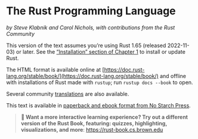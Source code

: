 # The Rust Programming Language

*by Steve Klabnik and Carol Nichols, with contributions from the Rust Community*

This version of the text assumes you’re using Rust 1.65 (released 2022-11-03) or later. See the [“Installation” section of Chapter 1][install]<!-- ignore -->
to install or update Rust.

The HTML format is available online at [https://doc.rust-lang.org/stable/book/](https://doc.rust-lang.org/stable/book/) and offline with installations of Rust made with `rustup`; run `rustup docs
--book` to open.

Several community [translations][] are also available.

This text is available in [paperback and ebook format from No Starch Press][nsprust].

> **🚨 Want a more interactive learning experience? Try out a different version of the Rust Book, featuring: quizzes, highlighting, visualizations, and more**: <https://rust-book.cs.brown.edu>

[install]: ch01-01-installation.html
[nsprust]: https://nostarch.com/rust-programming-language-2nd-edition
[translations]: appendix-06-translation.html
